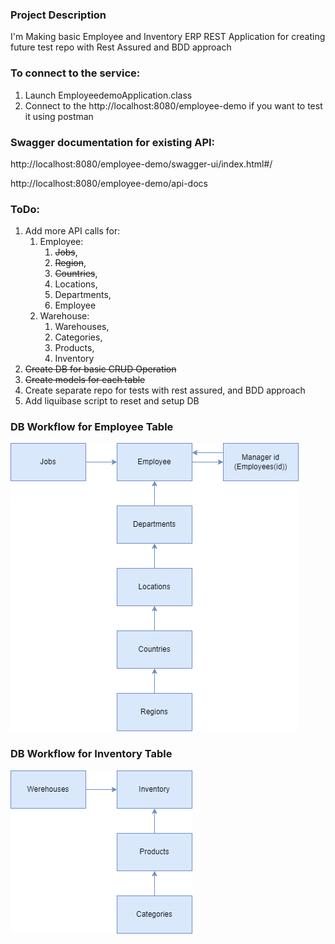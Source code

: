 ### Project Description

I'm Making basic Employee and Inventory ERP REST Application for creating future test repo with Rest Assured and BDD approach

### To connect to the service:
1. Launch EmployeedemoApplication.class 
2. Connect to the http://localhost:8080/employee-demo if you want to test it using postman

### Swagger documentation for existing API:

http://localhost:8080/employee-demo/swagger-ui/index.html#/

http://localhost:8080/employee-demo/api-docs

### ToDo:
1. Add more API calls for:
   1. Employee:
      1. ~~Jobs~~,
      2. ~~Region~~,
      3. ~~Countries~~,
      4. Locations,
      5. Departments,
      6. Employee
   2. Warehouse:
      1. Warehouses,
      2. Categories,
      3. Products,
      4. Inventory
2. ~~Create DB for basic CRUD Operation~~
3. ~~Create models for each table~~
4. Create separate repo for tests with rest assured, and BDD approach
5. Add liquibase script to reset and setup DB

### DB Workflow for Employee Table

![Key Workflow Dependency for Employee Table](./workflows/Dependency_Workflow_Employee.png)

### DB Workflow for Inventory Table

![Key Dependency Workflow for Inventory Table](./workflows/Dependency_Workflow_Werehouse.png)
